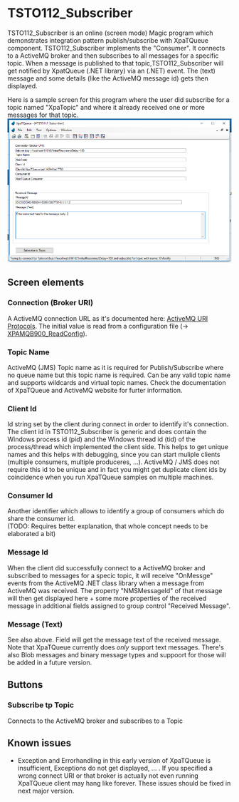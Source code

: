 # TSTO112_Subscriber

TSTO112_Subscriber is an online (screen mode) Magic program which demonstrates integration pattern publish/subscribe with XpaTQueue component. TSTO112_Subscriber implements the "Consumer". It connects to a ActiveMQ broker and then subscribes to all messages for a specific topic. When a message is published to that topic,TSTO112_Subscriber will get notified by XpatQueue (.NET library) via an (.NET) event. The (text) message and some details (like the ActiveMQ message id) gets then displayed.  

Here is a sample screen for this program where the user did subscribe for a topic named "XpaTopic" and where it already received one or more messages for that topic.  
![TSTO112_Subscriber](./TSTO112_Subscriber.png)
  
## Screen elements
### Connection (Broker URI)
A ActiveMQ connection URL as it's documented here: [ActiveMQ URI Protocols](http://activemq.apache.org/uri-protocols.html). The initial value is read from a configuration file (-> [XPAMQB900_ReadConfig]()).  

### Topic Name
ActiveMQ (JMS) Topic name as it is required for Publish/Subscribe where no queue name but this topic name is required. Can be any valid topic name and supports wildcards and virtual topic names. Check the documentation of XpaTQueue and ActiveMQ website for furter information.  

### Client Id
Id string set by the client during connect in order to identify it's connection. The client id in TSTO112_Subscriber is generic and does contain the Windows process id (pid) and the Windows thread id (tid) of the process/thread which implemented the client side. This helps to get unique names and this helps with debugging, since you can start muliple clients (multiple consumers, multiple produceres, ...). ActiveMQ / JMS does not require this id to be unique and in fact you might get duplicate client ids by coincidence when you run XpaTQueue samples on multiple machines.  

### Consumer Id
Another identifier which allows to identify a group of consumers which do share the consumer id.  
(TODO: Requires better explanation, that whole concept needs to be elaborated a bit)  

### Message Id
When the client did successfully connect to a ActiveMQ broker and subscribed to messages for a specic topic, it will receive "OnMessge" events from the ActiveMQ .NET class library when a message from ActiveMQ was received. The property "NMSMessageId" of that message will then get displayed here + some more properties of the received message in additional fields assigned to group control "Received Message".  

### Message (Text)
See also above. Field will get the message text of the received message. Note that XpaTQueue currently does *only* support text messages. There's also Blob messages and binary message types and suppoort for those will be added in a future version.  

## Buttons
### Subscribe tp Topic
Connects to the ActiveMQ broker and subscribes to a Topic

## Known issues

- Exception and Errorhandling in this early version of XpaTQueue is insufficient, Exceptions do not get displayed, ... . If you specified a wrong connect URI or that broker is actually not even running XpaTQueue client may hang like forever. These issues should be fixed in next major version.